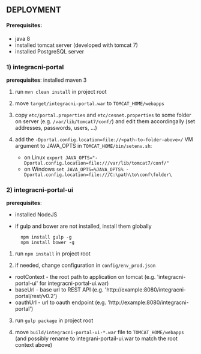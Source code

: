 ## DEPLOYMENT

#### Prerequisites: 
- java 8
- installed tomcat server (developed with tomcat 7)
- installed PostgreSQL server

### 1) integracni-portal

**prerequisites**: installed maven 3

1. run `mvn clean install` in project root

2. move `target/integracni-portal.war` to `TOMCAT_HOME/webapps`
 
3. copy `etc/portal.properties` and `etc/cesnet.properties` to some folder on server (e.g. `/var/lib/tomcat7/conf/`) and edit them accordingally (set addresses, passwords, users, ...)

4. add the `-Dportal.config.location=file://<path-to-folder-above>/` VM argument to JAVA_OPTS in `TOMCAT_HOME/bin/setenv.sh`:

   - on Linux `export JAVA_OPTS="-Dportal.config.location=file:///var/lib/tomcat7/conf/"`
   - on Windows `set JAVA_OPTS=%JAVA_OPTS% -Dportal.config.location=file:///C:\path\to\conf\folder\`


### 2) integracni-portal-ui

**prerequisites**: 

- installed NodeJS
- if gulp and bower are not installed, install them globally
  
        npm install gulp -g
        npm install bower -g

1. run `npm install` in project root

2. if needed, change configuration in `config/env_prod.json`
 - rootContext - the root path to application on tomcat (e.g. 'integracni-portal-ui' for integracni-portal-ui.war)
 - baseUrl - base url to REST API (e.g. 'http://example:8080/integracni-portal/rest/v0.2')
 - oauthUrl - url to oauth endpoint (e.g. 'http://example:8080/integracni-portal')
 
3. run `gulp package` in project root

4. move `build/integracni-portal-ui-*.war` file to `TOMCAT_HOME/webapps` (and possibly rename to integrani-portail-ui.war to match the root context above)

